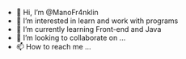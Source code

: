 - 👋 Hi, I’m @ManoFr4nklin
- 👀 I’m interested in learn and work with programs
- 🌱 I’m currently learning Front-end and Java
- 💞️ I’m looking to collaborate on ...
- 📫 How to reach me ...

<!---
ManoFr4nklin/ManoFr4nklin is a ✨ special ✨ repository because its `README.md` (this file) appears on your GitHub profile.
You can click the Preview link to take a look at your changes.
--->
